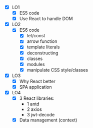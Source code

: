 - [x] LO1
  - [x] ES5 code
  - [x] Use React to handle DOM
- [x] LO2
  - [x] ES6 code
    - [x] let/const
    - [x] arrow function
    - [x] template literals
    - [x] deconstructing
    - [x] classes
    - [x] modules
    - [x] manipulate CSS style/classes
- [x] LO3
  - [x] Why React better
  - [x] SPA application
- [x] LO4
  - [x] 3 React libraries:
    - 1 antd
    - 2 axios
    - 3 jwt-decode
  - [x] Data management (context)

